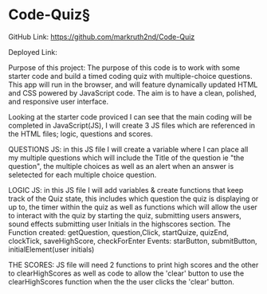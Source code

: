# Code-Quiz§

GitHub Link: https://github.com/markruth2nd/Code-Quiz

Deployed Link: 

Purpose of this project:
The purpose of this code is to work with some starter code and build a timed coding quiz with multiple-choice questions. This app will run in the browser, and will feature dynamically updated HTML and CSS powered by JavaScript code. The aim is to have a clean, polished, and responsive user interface.

Looking at the starter code proviced I can see that the main coding will be completed in JavaScript(JS), I will create 3 JS files which are referenced in the HTML files; logic, questions and scores.  

QUESTIONS JS: in this JS file I will create a variable where I can place all my multiple questions which will include the Title of the question ie "the question", the multiple choices as well as an alert when an answer is seletected for each multiple choice question. 

LOGIC JS: in this JS file I will add variables & create functions that keep track of the Quiz state, this includes which question the quiz is displaying or up to, the timer within the quiz as well as functions which will allow the user to interact with the quiz by starting the quiz, submitting users answers, sound effects submitting user Initials in the highscores section.
The Function created: getQuestion, question,Click, startQuize, quizEnd, clockTick, saveHighScore, checkForEnter
Events: starButton, submitButton, initialElement(user initials)

THE SCORES: JS file will need 2 functions to print high scores and the other to clearHighScores as well as code to allow the 'clear' button to use the clearHighScores function when the the user clicks the 'clear' button.